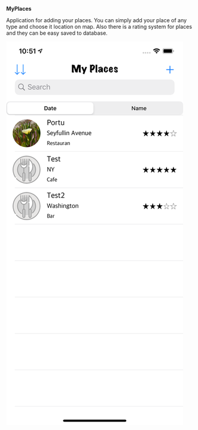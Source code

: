 
**MyPlaces**


Application for adding your places. You can simply add your place of any type and choose it location on map. Also there is a rating system for places and they can be easy saved to database.


![img demo](img/myplaces1.png)
